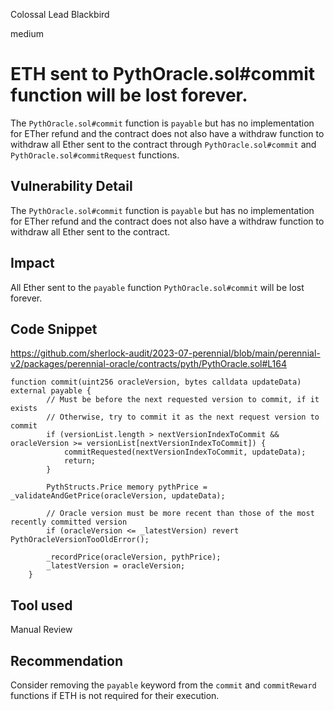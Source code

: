 Colossal Lead Blackbird

medium

# ETH sent to PythOracle.sol#commit function will be lost forever.
The `PythOracle.sol#commit` function is `payable` but has no implementation for ETher refund and the contract does not also have a withdraw function to withdraw all Ether sent to the contract through `PythOracle.sol#commit` and `PythOracle.sol#commitRequest` functions.

## Vulnerability Detail
The `PythOracle.sol#commit` function is `payable` but has no implementation for ETher refund and the contract does not also have a withdraw function to withdraw all Ether sent to the contract.

## Impact
All Ether sent to the `payable` function `PythOracle.sol#commit` will be lost forever.

## Code Snippet
https://github.com/sherlock-audit/2023-07-perennial/blob/main/perennial-v2/packages/perennial-oracle/contracts/pyth/PythOracle.sol#L164

```solidity
function commit(uint256 oracleVersion, bytes calldata updateData) external payable {
        // Must be before the next requested version to commit, if it exists
        // Otherwise, try to commit it as the next request version to commit
        if (versionList.length > nextVersionIndexToCommit && oracleVersion >= versionList[nextVersionIndexToCommit]) {
            commitRequested(nextVersionIndexToCommit, updateData);
            return;
        }

        PythStructs.Price memory pythPrice = _validateAndGetPrice(oracleVersion, updateData);

        // Oracle version must be more recent than those of the most recently committed version
        if (oracleVersion <= _latestVersion) revert PythOracleVersionTooOldError();

        _recordPrice(oracleVersion, pythPrice);
        _latestVersion = oracleVersion;
    }
```
## Tool used
Manual Review

## Recommendation
Consider removing the `payable` keyword from the `commit` and `commitReward` functions if ETH is not required for their execution.
